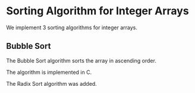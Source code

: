 # Sorting Algorithm for Integer Arrays

We implement 3 sorting algorithms for integer arrays.

## Bubble Sort

The Bubble Sort algorithm sorts the array in ascending order.

The algorithm is implemented in C.

The Radix Sort algorithm was added.
